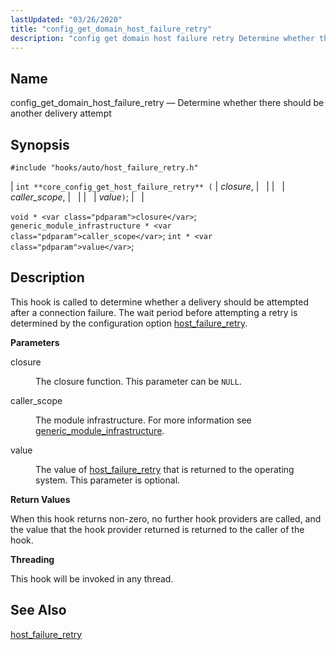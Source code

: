 ```yaml
---
lastUpdated: "03/26/2020"
title: "config_get_domain_host_failure_retry"
description: "config get domain host failure retry Determine whether there should be another delivery attempt int core config get host failure retry closure caller scope value void closure generic module infrastructure caller scope int value This hook is called to determine whether a delivery should be attempted after a connection failure..."
---
```


<a name="hooks.auto.config_get_domain_host_failure_retry"></a> 
## Name

config_get_domain_host_failure_retry — Determine whether there should be another delivery attempt

## Synopsis

`#include "hooks/auto/host_failure_retry.h"`

| `int **core_config_get_host_failure_retry** (` | <var class="pdparam">closure</var>, |   |
|   | <var class="pdparam">caller_scope</var>, |   |
|   | <var class="pdparam">value</var>`)`; |   |

`void * <var class="pdparam">closure</var>`;
`generic_module_infrastructure * <var class="pdparam">caller_scope</var>`;
`int * <var class="pdparam">value</var>`;<a name="idp32370256"></a> 
## Description

This hook is called to determine whether a delivery should be attempted after a connection failure. The wait period before attempting a retry is determined by the configuration option [host_failure_retry](/momentum/3/3-reference/3-reference-conf-ref-host-failure-retry).

**<a name="idp32372784"></a> Parameters**

<dl class="variablelist">

<dt>closure</dt>

<dd>

The closure function. This parameter can be `NULL`.

</dd>

<dt>caller_scope</dt>

<dd>

The module infrastructure. For more information see [generic_module_infrastructure](/momentum/3/3-api/structs-generic-module-infrastructure).

</dd>

<dt>value</dt>

<dd>

The value of [host_failure_retry](/momentum/3/3-reference/3-reference-conf-ref-host-failure-retry) that is returned to the operating system. This parameter is optional.

</dd>

</dl>

**<a name="idp34966608"></a> Return Values**

When this hook returns non-zero, no further hook providers are called, and the value that the hook provider returned is returned to the caller of the hook.

**<a name="idp34967664"></a> Threading**

This hook will be invoked in any thread.

<a name="idp34969072"></a> 
## See Also

[host_failure_retry](/momentum/3/3-reference/3-reference-conf-ref-host-failure-retry)